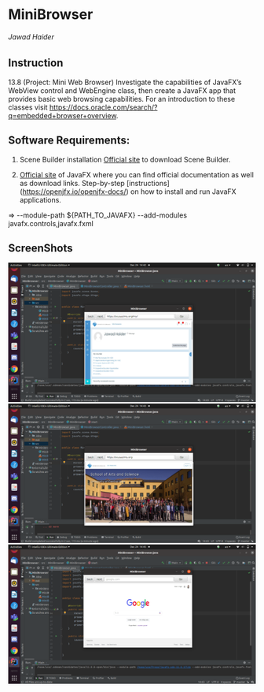 # MiniBrowser
###### Jawad Haider
## Instruction
13.8 (Project: Mini Web Browser) Investigate the capabilities of JavaFX’s WebView control and WebEngine class, then create a JavaFX app that provides basic web browsing capabilities. For an introduction to these classes visit https://docs.oracle.com/search/?q=embedded+browser+overview.

## Software Requirements:
1. Scene Builder installation
[Official site](https://gluonhq.com/products/scene-builder/) to download Scene Builder.

2. [Official site](https://openjfx.io/) of JavaFX where you can find official documentation as well as download links.
Step-by-step [instructions] (https://openjfx.io/openjfx-docs/) on how to install and run JavaFX applications.

=> --module-path ${PATH_TO_JAVAFX} --add-modules javafx.controls,javafx.fxml

## ScreenShots
![](img/Screenshot%20from%202020-12-24%2014-42-49.png)
![](img/Screenshot%20from%202020-12-24%2014-43-03.png)
![](img/Screenshot%20from%202020-12-24%2014-45-25.png)
